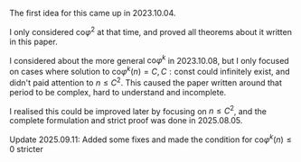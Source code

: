 The first idea for this came up in 2023.10.04.

I only considered $\mathrm{co}\varphi^2$ at that time, and proved all theorems about it written in this paper.

I considered about the more general $\mathrm{co}\varphi^k$ in 2023.10.08, but I only focused on cases where solution to $\mathrm{co}\varphi^k (n)=C, C:\mathrm{const}$ could infinitely exist, and didn't paid attention to $n\leq C^2$.
This caused the paper written around that period to be complex, hard to understand and incomplete.

I realised this could be improved later by focusing on $n\leq C^2$, and the complete formulation and strict proof was done in 2025.08.05.

Update 2025.09.11: Added some fixes and made the condition for $\mathrm{co}\varphi^k (n)\leq 0$ stricter
